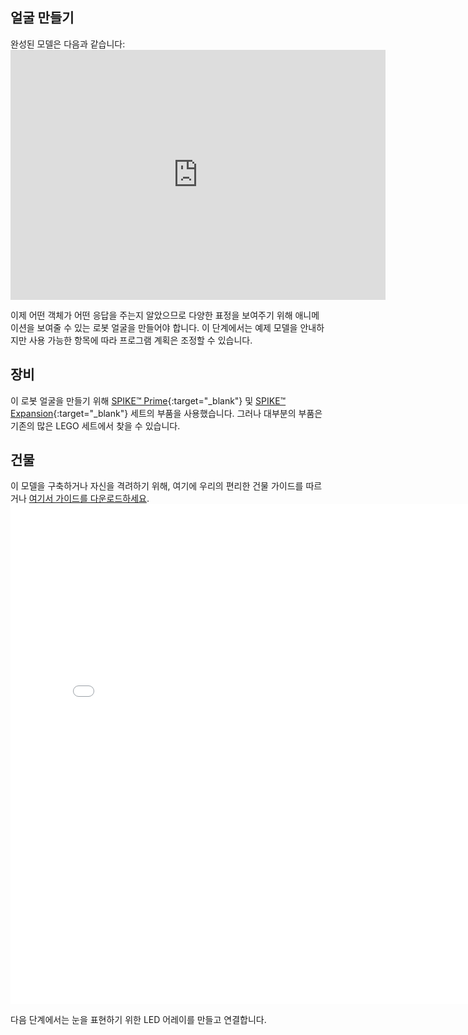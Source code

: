 ## 얼굴 만들기

완성된 모델은 다음과 같습니다: <iframe src="https://sketchfab.com/models/d0e78282ad3c4436a2ac7a5326983d8b/embed?autospin=0.2&amp;autostart=1" width="600" height="400" frameborder="0" mark="crwd-mark"></iframe>

이제 어떤 객체가 어떤 응답을 주는지 알았으므로 다양한 표정을 보여주기 위해 애니메이션을 보여줄 수 있는 로봇 얼굴을 만들어야 합니다. 이 단계에서는 예제 모델을 안내하지만 사용 가능한 항목에 따라 프로그램 계획은 조정할 수 있습니다.

## 장비
이 로봇 얼굴을 만들기 위해 [SPIKE™ Prime](https://education.lego.com/en-gb/product/spike-prime){:target="_blank"} 및 [SPIKE™ Expansion](https://education.lego.com/en-gb/products/lego-education-spike-prime-expansion-set/45680){:target="_blank"} 세트의 부품을 사용했습니다. 그러나 대부분의 부품은 기존의 많은 LEGO 세트에서 찾을 수 있습니다.

## 건물
이 모델을 구축하거나 자신을 격려하기 위해, 여기에 우리의 편리한 건물 가이드를 따르거나 [여기서 가이드를 다운로드하세요](images/robot_face.pdf).
<embed src="images/robot_face.pdf" width="800"  height="800" alt="pdf" pluginspage="http://www.adobe.com/products/acrobat/readstep2.html">
  </p> 
  
  <p spaces-before="0">
    다음 단계에서는 눈을 표현하기 위한 LED 어레이를 만들고 연결합니다.
  </p>
